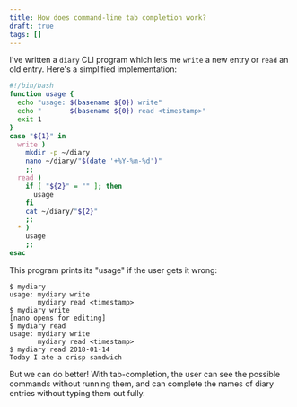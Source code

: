 ```yaml
---
title: How does command-line tab completion work?
draft: true
tags: []
---
```


I've written a `diary` CLI program which
lets me `write` a new entry
or `read` an old entry.
Here's a simplified implementation:

```bash
#!/bin/bash
function usage {
  echo "usage: $(basename ${0}) write"
  echo "       $(basename ${0}) read <timestamp>"
  exit 1
}
case "${1}" in
  write )
    mkdir -p ~/diary
    nano ~/diary/"$(date '+%Y-%m-%d')"
    ;;
  read )
    if [ "${2}" = "" ]; then
      usage
    fi
    cat ~/diary/"${2}"
    ;;
  * )
    usage
    ;;
esac
```

This program prints its "usage" if the user gets it wrong:

```
$ mydiary
usage: mydiary write
       mydiary read <timestamp>
$ mydiary write
[nano opens for editing]
$ mydiary read
usage: mydiary write
       mydiary read <timestamp>
$ mydiary read 2018-01-14
Today I ate a crisp sandwich
```

But we can do better!
With tab-completion,
the user can see the possible commands without running them,
and can complete the names of diary entries without typing them out fully.
